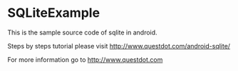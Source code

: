 # SQLiteExample

This is the sample source code of sqlite in android.

Steps by steps tutorial please visit http://www.questdot.com/android-sqlite/

For more information go to http://www.questdot.com
